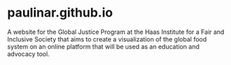 paulinar.github.io
==================

A website for the Global Justice Program at the Haas Institute for a Fair and Inclusive Society that aims to create a visualization of the global food system on an online platform that will be used as an education and advocacy tool.
